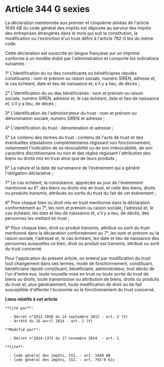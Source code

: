 # Article 344 G sexies

La déclaration mentionnée aux premier et cinquième alinéas de l'article 1649 AB du code général des impôts est déposée au
service des impôts des entreprises étrangères dans le mois qui suit la constitution, la modification ou l'extinction d'un
trust défini à l'article 792-0 bis du même code. 

Cette déclaration est souscrite en langue française sur un imprimé conforme à un modèle établi par l'administration et
comporte les indications suivantes : 

1° L'identification du ou des constituants ou bénéficiaires réputés constituants : nom et prénom ou raison sociale, numéro
SIREN, adresse et, le cas échéant, date et lieu de naissance et, s'il y a lieu, de décès ; 

2° L'identification du ou des bénéficiaires : nom et prénom ou raison sociale, numéro SIREN, adresse et, le cas échéant, date
et lieu de naissance et, s'il y a lieu, de décès ; 

3° L'identification de l'administrateur du trust : nom et prénom ou dénomination sociale, numéro SIREN et adresse ; 

4° L'identification du trust : dénomination et adresse ; 

5° Le contenu des termes du trust : contenu de l'acte de trust et des éventuelles stipulations complémentaires régissant son
fonctionnement, notamment l'indication de sa révocabilité ou de son irrévocabilité, de son caractère discrétionnaire ou non
et des règles régissant l'attribution des biens ou droits mis en trust ainsi que de leurs produits ; 

6° La nature et la date de survenance de l'événement qui a généré l'obligation déclarative ; 

7° Le cas échéant, la consistance, appréciée au jour de l'événement mentionné au 6°, des biens ou droits mis en trust, et
celle des biens, droits ou produits transmis, attribués ou sortis du trust du fait de cet événement ; 

8° Pour chaque bien ou droit mis en trust mentionné dans la déclaration conformément au 7°, les nom et prénom ou raison
sociale, l'adresse et, le cas échéant, les date et lieu de naissance et, s'il y a lieu, de décès, des personnes les mettant
en trust ; 

9° Pour chaque bien, droit ou produit transmis, attribué ou sorti du trust mentionné dans la déclaration conformément au 7°,
les nom et prénom ou la raison sociale, l'adresse et, le cas échéant, les date et lieu de naissance des personnes auxquelles
ce bien, droit ou produit est transmis, attribué ou sorti du trust concerné. 

Pour l'application du présent article, on entend par modification du trust tout changement dans ses termes, mode de
fonctionnement, constituant, bénéficiaire réputé constituant, bénéficiaire, administrateur, tout décès de l'un d'entre eux,
toute nouvelle mise en trust ou toute sortie du trust de biens ou droits, toute transmission ou attribution de biens, droits
ou produits du trust et, plus généralement, toute modification de droit ou de fait susceptible d'affecter l'économie ou le
fonctionnement du trust concerné.

**Liens relatifs à cet article**

	**Cité par**:

	  - Décret n°2012-1050 du 14 septembre 2012 - art. 2 (V)
	  - Arrêté du 16 avril 2014 - art. 2 (V)

	**Modifié par**:

	  - Décret n°2014-1372 du 17 novembre 2014  - art. 1

	**Cite**:

	  - Code général des impôts, CGI. - art. 1649 AB
	  - Code général des impôts, CGI. - art. 792-0 bis
